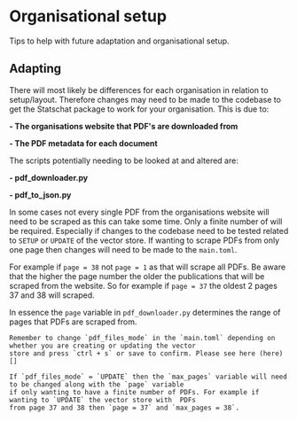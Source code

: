 # Organisational setup

Tips to help with future adaptation and organisational setup.

## Adapting

There will most likely be differences for each organisation in relation to setup/layout. Therefore changes may need
to be made to the codebase to get the Statschat package to work for your organisation. This is due to:

**- The organisations website that PDF's are downloaded from**

**- The PDF metadata for each document**

The scripts potentially needing to be looked at and altered are:

**- pdf_downloader.py**

**- pdf_to_json.py**

In some cases not every single PDF from the organisations website will need to be scraped as this can take some
time. Only a finite number of will be required. Especially if changes to the codebase need to be tested related
to `SETUP` or `UPDATE` of the vector store. If wanting to scrape PDFs from only one page then changes will need
to be made to the `main.toml`.

For example if `page = 38`
not `page = 1` as that will scrape all PDFs. Be aware that the higher the page number the older the publications
that will be scraped from the website. So for example if `page = 37` the oldest 2 pages 37 and 38 will scraped.

In essence the `page` variable in `pdf_downloader.py` determines the range of pages that PDFs are scraped from.

```
Remember to change `pdf_files_mode` in the `main.toml` depending on whether you are creating or updating the vector
store and press `ctrl + s` or save to confirm. Please see here (here)[]
```

```
If `pdf_files_mode` = `UPDATE` then the `max_pages` variable will need to be changed along with the `page` variable
if only wanting to have a finite number of PDFs. For example if wanting to `UPDATE` the vector store with  PDFs
from page 37 and 38 then `page = 37` and `max_pages = 38`.
```

